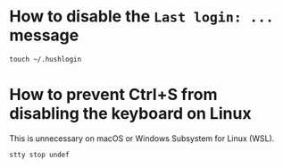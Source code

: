 # How to disable the `Last login: ...` message
```shell
touch ~/.hushlogin
```

# How to prevent Ctrl+S from disabling the keyboard on Linux
This is unnecessary on macOS or Windows Subsystem for Linux (WSL).
```shell
stty stop undef
```
